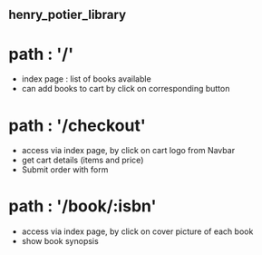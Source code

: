 ## henry_potier_library

# path : '/' 
- index page : list of books available 
- can add books to cart by click on corresponding button  

# path : '/checkout'
- access via index page, by click on cart logo from Navbar
- get cart details (items and price)
- Submit order with form 

# path : '/book/:isbn'
- access via index page, by click on cover picture of each book
- show book synopsis
